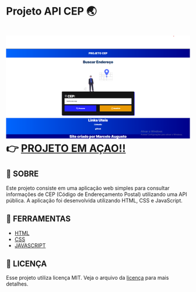 # Projeto API CEP 🌏
<h1>
    <img src="assets/imagens/Captura de tela 2023-11-07 170952.png"> 👉 <a href="https://marceloaugusto33.github.io/Projeto-API-CEP/"> PROJETO EM AÇAO!!</a>
</h1>


## 📕 SOBRE

Este projeto consiste em uma aplicação web simples para consultar informações de CEP (Código de Endereçamento Postal) utilizando uma API pública. A aplicação foi desenvolvida utilizando HTML, CSS e JavaScript.

## 🔨 FERRAMENTAS

- [HTML](https://developer.mozilla.org/pt-BR/docs/Web/HTML)
- [CSS](https://developer.mozilla.org/pt-BR/docs/Web/CSS)
- [JAVASCRIPT](https://developer.mozilla.org/pt-BR/docs/Web/JavaScript)

## 📃 LICENÇA
Esse projeto utiliza licença MIT. Veja o arquivo da [licença](https://github.com/MarceloAugusto33/PROJETO-API-CEP/blob/main/LICENSE) para mais detalhes.

